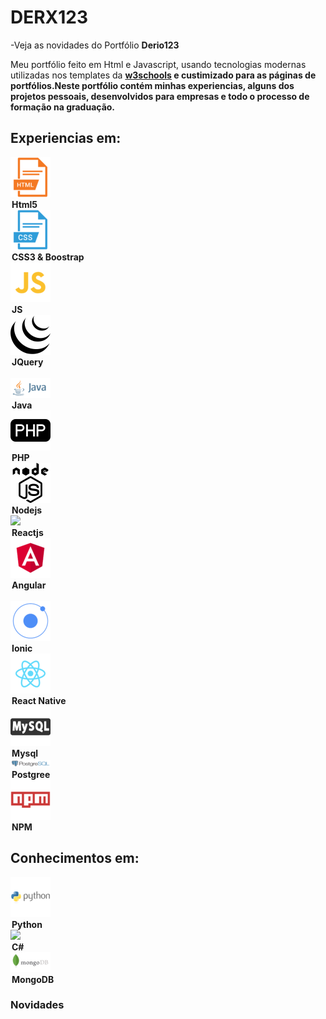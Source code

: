 # DERX123

-Veja as novidades do Portfólio <b>Derio123</b>
<p>Meu portfólio feito em Html e Javascript, usando tecnologias modernas utilizadas nos templates da
 <strong><a href="https://www.w3schools.com/">w3schools</a><strong> e custimizado para as
 páginas de portfólios.Neste portfólio contém minhas experiencias, alguns dos projetos pessoais, desenvolvidos
para empresas e todo o processo de formação na graduação.</p>


<h2>Experiencias em:</h2>

<p>
    <label><img src="imgs/html5.png"><legend>Html5</legend></label>
    <label><img src="imgs/css3.png"><legend>CSS3 & Boostrap</legend></label>
    <label><img src="imgs/js.png"><legend>JS</legend></label>
    <label><img src="imgs/jquery.png"><legend>JQuery</legend></label>
    <br>
    <label><img src="imgs/java.png"><legend>Java</legend></label>
    <label><img src="imgs/php.png"><legend>PHP</legend></label>
    <label><img src="imgs/nodejs.png"><legend>Nodejs</legend></label>
    <label><img src="imgs/react.png"><legend>Reactjs</legend></label>
    <label><img src="imgs/angular.png"><legend>Angular</legend></label>
    <br>
    <label><img src="imgs/ionic.png"><legend>Ionic</legend></label>
    <label><img src="imgs/reactnative.png"><legend>React Native</legend></label>
    <label><img src="imgs/mysql.png"><legend>Mysql</legend></label>
    <label><img src="imgs/postgresql.png"><legend>Postgree</legend></label>
    <label><img src="imgs/npm.png"><legend>NPM</legend></label>
<p>

<h2>Conhecimentos em:</h2>
<p>
   <label><img src="imgs/python.png"><legend>Python</legend></label>
   <label><img src="imgs/c#.png"><legend>C#</legend></label> 
   <label><img src="imgs/mongodb.png"><legend>MongoDB</legend></label>
   
<p>

<h3>Novidades</h3>

